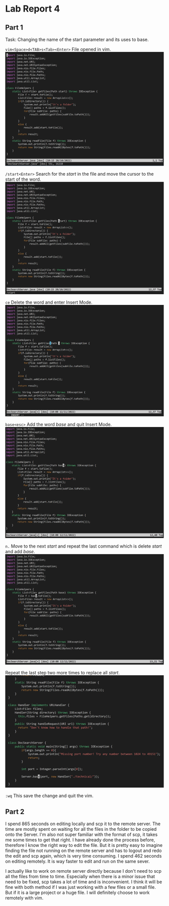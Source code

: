 # Lab Report 4
## Part 1

Task:
Changing the name of the start parameter and its uses to base.

`vim<Space>d<TAB>s<Tab><Enter>`
File opened in vim.
![vim](./Lab4_image/vim.png)

`/start<Enter>`
Search for the *start* in the file and move the cursor to the start of the word.
![search](./Lab4_image/search.png)

`ce`
Delete the word and enter Insert Mode.
![delete](./Lab4_image/delete.png)

`base<esc>`
Add the word *base* and quit Insert Mode.
![quit](./Lab4_image/quit.png)

`n.`
Move to the next *start* and repeat the last command which is delete *start* and add *base*.
![replace](./Lab4_image/replace.png)

Repeat the last step two more times to replace all *start*.
![two](./Lab4_image/two%20more.png)

`:wq`
This save the change and quit the vim.


## Part 2
I spend 865 seconds on editing locally and scp it to the remote server. The time are mostly spent on waiting for all the files in the folder to be copied onto the Server. I'm also not super familiar with the format of scp, it takes me some times to get that right. I have already done the process before, therefore I know the right way to edit the file. But it is pretty easy to imagine finding the file not running on the remote server and has to logout and redo the edit and scp again, which is very time consuming. I spend 462 seconds on editing remotely. It is way faster to edit and run on the same sever.

I actually like to work on remote server directly because I don't need to scp all the files from time to time. Especially when there is a minor issue that need to be fixed, scp takes a lot of time and is inconvenient. I think it will be fine with both method if I was just working with a few files or a small file. But if it is a large project or a huge file. I will definitely choose to work remotely with vim. 
